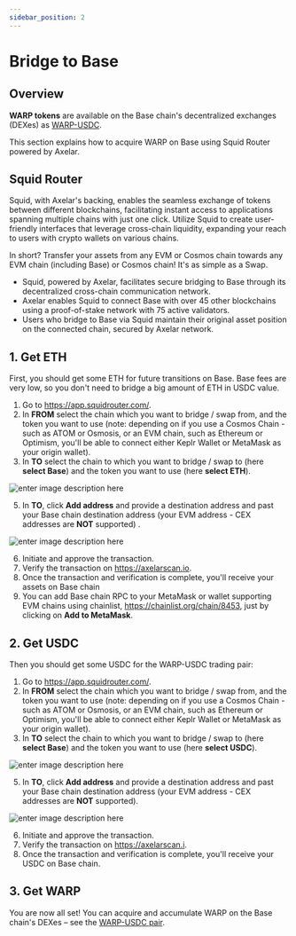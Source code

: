 ```yaml
---
sidebar_position: 2
---
```


# Bridge to Base

## Overview

**WARP tokens** are available on the Base chain's decentralized exchanges (DEXes) as [WARP-USDC](https://www.dextools.io/app/en/base/pair-explorer/0xf523d578816e1b537d8d69500d44d0c699b5d9a9?t=1714815531823). 

This section explains how to acquire WARP on Base using Squid Router powered by Axelar.

## Squid Router

Squid, with Axelar's backing, enables the seamless exchange of tokens between different blockchains, facilitating instant access to applications spanning multiple chains with just one click. Utilize Squid to create user-friendly interfaces that leverage cross-chain liquidity, expanding your reach to users with crypto wallets on various chains.

In short? Transfer your assets from any EVM or Cosmos chain towards any EVM chain (including Base) or Cosmos chain! It's as simple as a Swap.

- Squid, powered by Axelar, facilitates secure bridging to Base through its decentralized cross-chain communication network.
- Axelar enables Squid to connect Base with over 45 other blockchains using a proof-of-stake network with 75 active validators.
- Users who bridge to Base via Squid maintain their original asset position on the connected chain, secured by Axelar network.

## 1. Get ETH

First, you should get some ETH for future transitions on Base. Base fees are very low, so you don't need to bridge a big amount of ETH in USDC value.

1. Go to https://app.squidrouter.com/.
2. In **FROM** select the chain which you want to bridge / swap from, and the token you want to use (note: depending on if you use a Cosmos Chain - such as ATOM or Osmosis, or an EVM chain, such as Ethereum or Optimism, you'll be able to connect either Keplr Wallet or MetaMask as your origin wallet).
3. In **TO** select the chain to which you want to bridge / swap to (here **select Base**) and the token you want to use (here **select ETH**).

![enter image description here](https://i.ibb.co/HpY6P3L/unnamed-8.png)

5. In **TO**, click **Add address** and provide a destination address and past your Base chain destination address (your EVM address - CEX addresses are **NOT** supported) .

![enter image description here](https://i.ibb.co/8bkBKx6/unnamed-7.png)

6. Initiate and approve the transaction.
7. Verify the transaction on https://axelarscan.io.
8. Once the transaction and verification is complete, you'll receive your assets on Base chain
9. You can add Base chain RPC to your MetaMask or wallet supporting EVM chains using chainlist, https://chainlist.org/chain/8453, just by clicking on **Add to MetaMask**.


## 2. Get USDC

Then you should get some USDC for the WARP-USDC trading pair:

1. Go to https://app.squidrouter.com/.
2. In **FROM** select the chain which you want to bridge / swap from, and the token you want to use (note: depending on if you use a Cosmos Chain - such as ATOM or Osmosis, or an EVM chain, such as Ethereum or Optimism, you'll be able to connect either Keplr Wallet or MetaMask as your origin wallet).
3. In **TO** select the chain to which you want to bridge / swap to (here **select Base**) and the token you want to use (here **select USDC**).

![enter image description here](https://i.ibb.co/4p48qwp/unnamed-6.png)

5. In **TO**, click **Add address** and provide a destination address and past your Base chain destination address (your EVM address - CEX addresses are **NOT** supported).

![enter image description here](https://i.ibb.co/8bkBKx6/unnamed-7.png)

6. Initiate and approve the transaction.
7. Verify the transaction on https://axelarscan.i.
8. Once the transaction and verification is complete, you'll receive your USDC on Base chain.

## 3. Get WARP

You are now all set! You can acquire and accumulate WARP on the Base chain's DEXes – see the [WARP-USDC pair](https://www.dextools.io/app/en/base/pair-explorer/0xf523d578816e1b537d8d69500d44d0c699b5d9a9?t=1714815531823).